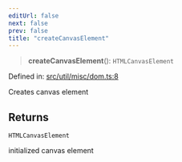 ```yaml
---
editUrl: false
next: false
prev: false
title: "createCanvasElement"
---
```


> **createCanvasElement**(): `HTMLCanvasElement`

Defined in: [src/util/misc/dom.ts:8](https://github.com/fabricjs/fabric.js/blob/fea1b29b7495d9634e300bd4bfa43de097745805/src/util/misc/dom.ts#L8)

Creates canvas element

## Returns

`HTMLCanvasElement`

initialized canvas element
